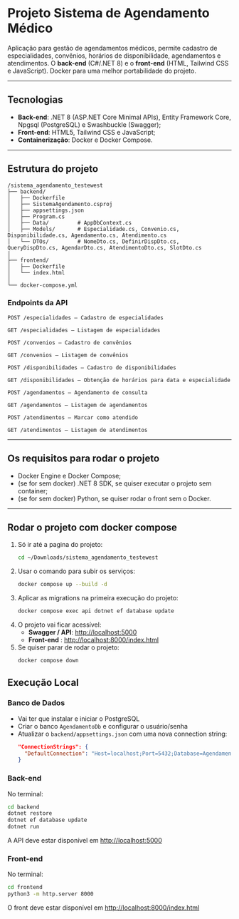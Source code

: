 #  Projeto Sistema de Agendamento Médico
Aplicação para gestão de agendamentos médicos, permite cadastro de especialidades, convênios, horários de disponibilidade, agendamentos e atendimentos.
O **back-end** (C#/.NET 8) e o **front-end** (HTML, Tailwind CSS e JavaScript). Docker para uma melhor portabilidade do projeto.

---

## Tecnologias

- **Back-end**: .NET 8 (ASP.NET Core Minimal APIs), Entity Framework Core, Npgsql (PostgreSQL) e Swashbuckle (Swagger);
- **Front-end**: HTML5, Tailwind CSS e JavaScript;
- **Containerização**: Docker e Docker Compose.

---

## Estrutura do projeto 

```
/sistema_agendamento_testewest
├── backend/
│   ├── Dockerfile
│   ├── SistemaAgendamento.csproj
│   ├── appsettings.json
│   ├── Program.cs
│   ├── Data/         # AppDbContext.cs
│   ├── Models/       # Especialidade.cs, Convenio.cs, Disponibilidade.cs, Agendamento.cs, Atendimento.cs
│   └── DTOs/         # NomeDto.cs, DefinirDispDto.cs, QueryDispDto.cs, AgendarDto.cs, AtendimentoDto.cs, SlotDto.cs
│
├── frontend/
│   ├── Dockerfile
│   └── index.html
│
└── docker-compose.yml
```
### Endpoints da API
```
POST /especialidades – Cadastro de especialidades

GET /especialidades – Listagem de especialidades

POST /convenios – Cadastro de convênios

GET /convenios – Listagem de convênios

POST /disponibilidades – Cadastro de disponibilidades

GET /disponibilidades – Obtenção de horários para data e especialidade

POST /agendamentos – Agendamento de consulta

GET /agendamentos – Listagem de agendamentos

POST /atendimentos – Marcar como atendido

GET /atendimentos – Listagem de atendimentos
```

---

## Os requisitos para rodar o projeto

- Docker Engine e Docker Compose;
- (se for sem docker) .NET 8 SDK, se quiser executar o projeto sem container;
- (se for sem docker) Python, se quiser rodar o front sem o Docker.

---

## Rodar o projeto com docker compose

1. Só ir até a pagina do projeto:
   ```bash
   cd ~/Downloads/sistema_agendamento_testewest
   ```
2. Usar o comando para subir os serviços:
   ```bash
   docker compose up --build -d
   ```
3. Aplicar as migrations na primeira execução do projeto:
   ```bash
   docker compose exec api dotnet ef database update
   ```
4. O projeto vai ficar acessível:
   - **Swagger / API**: [http://localhost:5000](http://localhost:5000)
   - **Front-end** : [http://localhost:8000/index.html](http://localhost:8000/index.html)
5. Se quiser parar de rodar o projeto:
   ```bash
   docker compose down
   ```

## Execução Local

### Banco de Dados

- Vai ter que instalar e iniciar o PostgreSQL
- Criar o banco `AgendamentoDb` e configurar o usuário/senha
- Atualizar o `backend/appsettings.json` com uma nova connection string:
  ```json
  "ConnectionStrings": {
    "DefaultConnection": "Host=localhost;Port=5432;Database=AgendamentoDb;Username=postgres;Password=SUA_SENHA"
  }
  ```

### Back-end

No terminal:

```bash
cd backend
dotnet restore
dotnet ef database update
dotnet run
```

A API deve estar disponível em [http://localhost:5000](http://localhost:5000)

### Front-end

No terminal:

```bash
cd frontend
python3 -m http.server 8000
```

O front deve estar disponível em [http://localhost:8000/index.html](http://localhost:8000/index.html)
